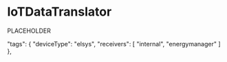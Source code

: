 # IoTDataTranslator

PLACEHOLDER

"tags": {
"deviceType": "elsys",
"receivers": [
"internal",
"energymanager"
]
},
